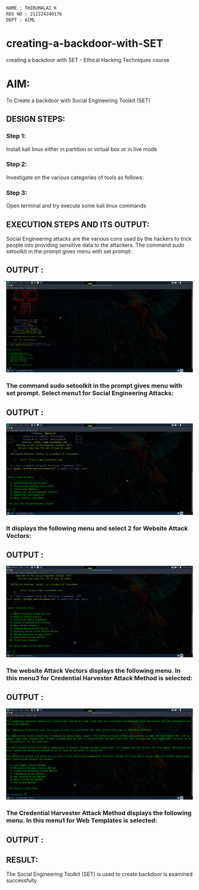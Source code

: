 ```
NAME : THIRUMALAI K
REG NO : 212224240176
DEPT : AIML

```


# creating-a-backdoor-with-SET
creating a backdoor with SET - Ethical Hacking Techniques course

# AIM:
To Create a backdoor with Social Engineering Toolkit (SET)

## DESIGN STEPS:

### Step 1:

Install kali linux either in partition or virtual box or in live mode


### Step 2:

Investigate on the various categories of tools as follows:

### Step 3:

Open terminal and try execute some kali linux commands

## EXECUTION STEPS AND ITS OUTPUT:
Social Engineering attacks are the various cons used by the hackers to trick people into providing sensitive data to the attackers. 
The command sudo setoolkit in the prompt gives menu with set prompt:

## OUTPUT :


![01](img/og1.png)

### The command sudo setoolkit in the prompt gives menu with set prompt. Select menu1 for Social Engineering Attacks:

## OUTPUT :

![02](img/02.png)

### It displays the following menu and select 2 for Website Attack Vectors:

## OUTPUT :


![03](img/03.png)

### The website Attack Vectors displays the following menu. In this menu3 for Credential Harvester Attack Method is selected:

## OUTPUT :

![04](img/04.png)

### The Credential Harvester Attack Method displays the following menu. In this menu1 for Web Templates is selected:

## OUTPUT :




## RESULT:
The Social Engineering Toolkit (SET) is used to create backdoor is  examined successfully
